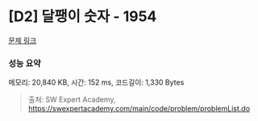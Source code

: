 # [D2] 달팽이 숫자 - 1954 

[문제 링크](https://swexpertacademy.com/main/code/problem/problemDetail.do?contestProbId=AV5PobmqAPoDFAUq) 

### 성능 요약

메모리: 20,840 KB, 시간: 152 ms, 코드길이: 1,330 Bytes



> 출처: SW Expert Academy, https://swexpertacademy.com/main/code/problem/problemList.do